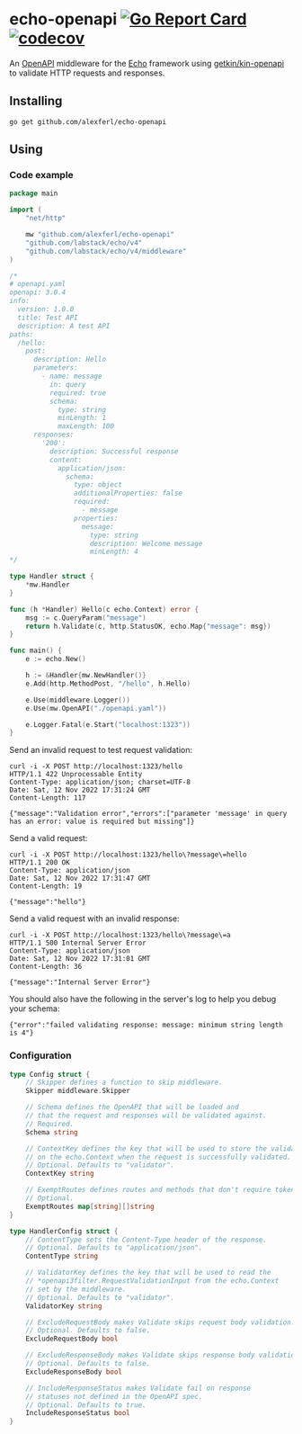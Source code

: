 # echo-openapi [![Go Report Card](https://goreportcard.com/badge/github.com/alexferl/echo-openapi)](https://goreportcard.com/report/github.com/alexferl/echo-openapi) [![codecov](https://codecov.io/gh/alexferl/echo-openapi/branch/master/graph/badge.svg)](https://codecov.io/gh/alexferl/echo-openapi)

An [OpenAPI](https://www.openapis.org/) middleware for the [Echo](https://github.com/labstack/echo) framework using
[getkin/kin-openapi](https://github.com/getkin/kin-openapi) to validate HTTP requests and responses.

## Installing
```shell
go get github.com/alexferl/echo-openapi
```

## Using

### Code example
```go
package main

import (
    "net/http"

    mw "github.com/alexferl/echo-openapi"
    "github.com/labstack/echo/v4"
    "github.com/labstack/echo/v4/middleware"
)

/*
# openapi.yaml
openapi: 3.0.4
info:
  version: 1.0.0
  title: Test API
  description: A test API
paths:
  /hello:
    post:
      description: Hello
      parameters:
        - name: message
          in: query
          required: true
          schema:
            type: string
            minLength: 1
            maxLength: 100
      responses:
        '200':
          description: Successful response
          content:
            application/json:
              schema:
                type: object
                additionalProperties: false
                required:
                  - message
                properties:
                  message:
                    type: string
                    description: Welcome message
                    minLength: 4
*/

type Handler struct {
    *mw.Handler
}

func (h *Handler) Hello(c echo.Context) error {
    msg := c.QueryParam("message")
    return h.Validate(c, http.StatusOK, echo.Map{"message": msg})
}

func main() {
    e := echo.New()

    h := &Handler{mw.NewHandler()}
    e.Add(http.MethodPost, "/hello", h.Hello)

    e.Use(middleware.Logger())
    e.Use(mw.OpenAPI("./openapi.yaml"))

    e.Logger.Fatal(e.Start("localhost:1323"))
}
```
Send an invalid request to test request validation:
```shell
curl -i -X POST http://localhost:1323/hello
HTTP/1.1 422 Unprocessable Entity
Content-Type: application/json; charset=UTF-8
Date: Sat, 12 Nov 2022 17:31:24 GMT
Content-Length: 117

{"message":"Validation error","errors":["parameter 'message' in query has an error: value is required but missing"]}
```

Send a valid request:
```shell
curl -i -X POST http://localhost:1323/hello\?message\=hello
HTTP/1.1 200 OK
Content-Type: application/json
Date: Sat, 12 Nov 2022 17:31:47 GMT
Content-Length: 19

{"message":"hello"}
```

Send a valid request with an invalid response:
```shell
curl -i -X POST http://localhost:1323/hello\?message\=a
HTTP/1.1 500 Internal Server Error
Content-Type: application/json
Date: Sat, 12 Nov 2022 17:31:01 GMT
Content-Length: 36

{"message":"Internal Server Error"}
```
You should also have the following in the server's log to help you debug your schema:
```shell
{"error":"failed validating response: message: minimum string length is 4"}
```

### Configuration
```go
type Config struct {
    // Skipper defines a function to skip middleware.
    Skipper middleware.Skipper

    // Schema defines the OpenAPI that will be loaded and
    // that the request and responses will be validated against.
    // Required.
    Schema string

    // ContextKey defines the key that will be used to store the validator
    // on the echo.Context when the request is successfully validated.
    // Optional. Defaults to "validator".
    ContextKey string

    // ExemptRoutes defines routes and methods that don't require tokens.
    // Optional.
    ExemptRoutes map[string][]string
}

type HandlerConfig struct {
    // ContentType sets the Content-Type header of the response.
    // Optional. Defaults to "application/json".
    ContentType string

    // ValidatorKey defines the key that will be used to read the
    // *openapi3filter.RequestValidationInput from the echo.Context
    // set by the middleware.
    // Optional. Defaults to "validator".
    ValidatorKey string

    // ExcludeRequestBody makes Validate skips request body validation.
    // Optional. Defaults to false.
    ExcludeRequestBody bool

    // ExcludeResponseBody makes Validate skips response body validation.
    // Optional. Defaults to false.
    ExcludeResponseBody bool

    // IncludeResponseStatus makes Validate fail on response
    // statuses not defined in the OpenAPI spec.
    // Optional. Defaults to true.
    IncludeResponseStatus bool
}
```
